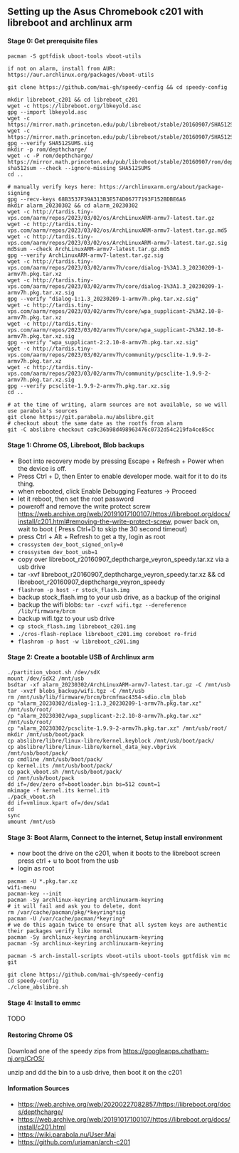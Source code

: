 ## Setting up the Asus Chromebook c201 with libreboot and archlinux arm

#### Stage 0: Get prerequisite files

```
pacman -S gptfdisk uboot-tools vboot-utils

if not on alarm, install from AUR: https://aur.archlinux.org/packages/vboot-utils
```

```
git clone https://github.com/mai-gh/speedy-config && cd speedy-config

mkdir libreboot_c201 && cd libreboot_c201
wget -c https://libreboot.org/lbkeyold.asc
gpg --import lbkeyold.asc
wget -c https://mirror.math.princeton.edu/pub/libreboot/stable/20160907/SHA512SUMS.sig
wget -c https://mirror.math.princeton.edu/pub/libreboot/stable/20160907/SHA512SUMS
gpg --verify SHA512SUMS.sig
mkdir -p rom/depthcharge/
wget -c -P rom/depthcharge/ https://mirror.math.princeton.edu/pub/libreboot/stable/20160907/rom/depthcharge/libreboot_r20160907_depthcharge_veyron_speedy.tar.xz
sha512sum --check --ignore-missing SHA512SUMS
cd ..

# manually verify keys here: https://archlinuxarm.org/about/package-signing
gpg --recv-keys 68B3537F39A313B3E574D06777193F152BDBE6A6
mkdir alarm_20230302 && cd alarm_20230302
wget -c http://tardis.tiny-vps.com/aarm/repos/2023/03/02/os/ArchLinuxARM-armv7-latest.tar.gz
wget -c http://tardis.tiny-vps.com/aarm/repos/2023/03/02/os/ArchLinuxARM-armv7-latest.tar.gz.md5
wget -c http://tardis.tiny-vps.com/aarm/repos/2023/03/02/os/ArchLinuxARM-armv7-latest.tar.gz.sig
md5sum --check ArchLinuxARM-armv7-latest.tar.gz.md5
gpg --verify ArchLinuxARM-armv7-latest.tar.gz.sig
wget -c http://tardis.tiny-vps.com/aarm/repos/2023/03/02/armv7h/core/dialog-1%3A1.3_20230209-1-armv7h.pkg.tar.xz
wget -c http://tardis.tiny-vps.com/aarm/repos/2023/03/02/armv7h/core/dialog-1%3A1.3_20230209-1-armv7h.pkg.tar.xz.sig
gpg --verify "dialog-1:1.3_20230209-1-armv7h.pkg.tar.xz.sig"
wget -c http://tardis.tiny-vps.com/aarm/repos/2023/03/02/armv7h/core/wpa_supplicant-2%3A2.10-8-armv7h.pkg.tar.xz
wget -c http://tardis.tiny-vps.com/aarm/repos/2023/03/02/armv7h/core/wpa_supplicant-2%3A2.10-8-armv7h.pkg.tar.xz.sig
gpg --verify "wpa_supplicant-2:2.10-8-armv7h.pkg.tar.xz.sig"
wget -c http://tardis.tiny-vps.com/aarm/repos/2023/03/02/armv7h/community/pcsclite-1.9.9-2-armv7h.pkg.tar.xz
wget -c http://tardis.tiny-vps.com/aarm/repos/2023/03/02/armv7h/community/pcsclite-1.9.9-2-armv7h.pkg.tar.xz.sig
gpg --verify pcsclite-1.9.9-2-armv7h.pkg.tar.xz.sig
cd ..

# at the time of writing, alarm sources are not available, so we will use parabola's sources
git clone https://git.parabola.nu/abslibre.git
# checkout about the same date as the rootfs from alarm
git -C abslibre checkout ca9c36b98d498963476c0732d54c219fa4ce85cc

```


#### Stage 1: Chrome OS, Libreboot, Blob backups

 - Boot into recovery mode by pressing Escape + Refresh + Power when the device is off.
 - Press Ctrl + D, then Enter to enable developer mode. wait for it to do its thing.
 - when rebooted, click Enable Debugging Features -> Proceed 
 - let it reboot, then set the root password
 - poweroff and remove the write protect screw https://web.archive.org/web/20191017100107/https://libreboot.org/docs/install/c201.html#removing-the-write-protect-screw, power back on, wait to boot ( Press Ctrl+D to skip the 30 second timeout)
 - press Ctrl + Alt + Refresh to get a tty, login as root
 - `crossystem dev_boot_signed_only=0`
 - `crossystem dev_boot_usb=1`
 - copy over libreboot_r20160907_depthcharge_veyron_speedy.tar.xz via a usb drive
 - tar -xvf libreboot_r20160907_depthcharge_veyron_speedy.tar.xz && cd libreboot_r20160907_depthcharge_veyron_speedy
 - `flashrom -p host -r stock_flash.img`
 - backup stock_flash.img to your usb drive, as a backup of the original
 - backup the wifi blobs: `tar -cvzf wifi.tgz --dereference /lib/firmware/brcm`
 - backup wifi.tgz to your usb drive
 - `cp stock_flash.img libreboot_c201.img`
 - `./cros-flash-replace libreboot_c201.img coreboot ro-frid`
 - `flashrom -p host -w libreboot_c201.img`

#### Stage 2: Create a bootable USB of Archlinux arm

```
./partition_vboot.sh /dev/sdX
mount /dev/sdX2 /mnt/usb
bsdtar -xf alarm_20230302/ArchLinuxARM-armv7-latest.tar.gz -C /mnt/usb
tar -xvzf blobs_backup/wifi.tgz -C /mnt/usb
rm /mnt/usb/lib/firmware/brcm/brcmfmac4354-sdio.clm_blob
cp "alarm_20230302/dialog-1:1.3_20230209-1-armv7h.pkg.tar.xz" /mnt/usb/root/
cp "alarm_20230302/wpa_supplicant-2:2.10-8-armv7h.pkg.tar.xz" /mnt/usb/root/
cp "alarm_20230302/pcsclite-1.9.9-2-armv7h.pkg.tar.xz" /mnt/usb/root/
mkdir /mnt/usb/boot/pack
cp abslibre/libre/linux-libre/kernel.keyblock /mnt/usb/boot/pack/
cp abslibre/libre/linux-libre/kernel_data_key.vbprivk /mnt/usb/boot/pack/
cp cmdline /mnt/usb/boot/pack/
cp kernel.its /mnt/usb/boot/pack/
cp pack_vboot.sh /mnt/usb/boot/pack/
cd /mnt/usb/boot/pack
dd if=/dev/zero of=bootloader.bin bs=512 count=1
mkimage -f kernel.its kernel.itb
./pack_vboot.sh
dd if=vmlinux.kpart of=/dev/sda1
cd
sync
umount /mnt/usb
```

#### Stage 3: Boot Alarm, Connect to the internet, Setup install environment

 - now boot the drive on the c201, when it boots to the libreboot screen press ctrl + u to boot from the usb
 - login as root
```
pacman -U *.pkg.tar.xz
wifi-menu
pacman-key --init
pacman -Sy archlinux-keyring archlinuxarm-keyring
# it will fail and ask you to delete, dont
rm /var/cache/pacman/pkg/*keyring*sig
pacman -U /var/cache/pacman/*keyring*
# we do this again twice to ensure that all system keys are authentic their packages verify like normal
pacman -Sy archlinux-keyring archlinuxarm-keyring
pacman -Sy archlinux-keyring archlinuxarm-keyring

pacman -S arch-install-scripts vboot-utils uboot-tools gptfdisk vim mc git

git clone https://github.com/mai-gh/speedy-config 
cd speedy-config
./clone_abslibre.sh
```

#### Stage 4: Install to emmc

TODO


#### Restoring Chrome OS

Download one of the speedy zips from https://googleapps.chatham-nj.org/CrOS/

unzip and dd the bin to a usb drive, then boot it on the c201

#### Information Sources
 - https://web.archive.org/web/20200227082857/https://libreboot.org/docs/depthcharge/
 - https://web.archive.org/web/20191017100107/https://libreboot.org/docs/install/c201.html
 - https://wiki.parabola.nu/User:Mai
 - https://github.com/urjaman/arch-c201
